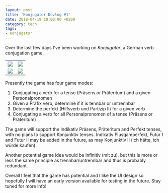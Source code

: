 ```yaml
---
layout: post
title: 'Konjugator Devlog #1'
date: 2018-04-19 18:00:00 +0200
category: tech
tags:
- Konjugator
---
```


Over the last few days I've been working on *Konjugator*, a German verb conjugation game.

<table cellspacing="0" cellpadding="0">
  <tr>
    <td><img src="{{site.baseurl}}/assets/images/posts/2018/18-04-19/01.png" style="width:50% height:50%"></td>
    <td><img src="{{site.baseurl}}/assets/images/posts/2018/18-04-19/02.png" style="width:50% height:50%"></td>
  </tr>
  <tr>
    <td><img src="{{site.baseurl}}/assets/images/posts/2018/18-04-19/03.png" style="width:50% height:50%"></td>
    <td><img src="{{site.baseurl}}/assets/images/posts/2018/18-04-19/04.png" style="width:50% height:50%"></td>
  </tr>
</table>
<p></p>

Presently the game has four game modes:
1. Conjugating a verb for a tense (Präsens or Präteritum) and a given Personalpronomen
2. Given a Präfix verb, determine if it is tennbar or untrennbar
3. Determine the perfekt (Hilfsverb und Partizip II) for a given verb
4. Conjugating a verb for all Personalpronomen of a tense (Präsens or Präteritum)

The game will support the Indikativ Präsens, Präteritum and Perfekt tenses, with no plans to support Konjunktiv tenses. Indikativ Plusqamperfekt, Futur I and Futur II may be added in the future, as may Konjunktiv II (ich hätte, ich würde kaufen).

Another potential game idea would be Infinitiv (mit zu), but this is more or less the same principle as trennbar/untrennbar and thus is probably redundant.

Overall I feel that the game has potential and I like the UI design so hopefully I will have an early version available for testing in the future. Stay tuned for more info!
